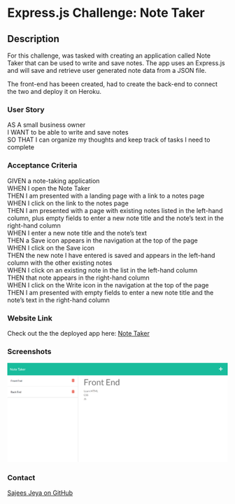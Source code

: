 # Express.js Challenge: Note Taker

## Description

For this challenge, was tasked with creating an application called Note Taker that can be used to write and save notes. The app uses an Express.js and will save and retrieve user generated note data from a JSON file.

The front-end has beeen created, had to create the back-end to connect the two and deploy it on Heroku. 

### User Story

AS A small business owner  
I WANT to be able to write and save notes  
SO THAT I can organize my thoughts and keep track of tasks I need to complete  

### Acceptance Criteria

GIVEN a note-taking application  
WHEN I open the Note Taker  
THEN I am presented with a landing page with a link to a notes page  
WHEN I click on the link to the notes page  
THEN I am presented with a page with existing notes listed in the left-hand column, plus empty fields to enter a new note title and the note’s text in the right-hand column  
WHEN I enter a new note title and the note’s text  
THEN a Save icon appears in the navigation at the top of the page  
WHEN I click on the Save icon  
THEN the new note I have entered is saved and appears in the left-hand column with the other existing notes  
WHEN I click on an existing note in the list in the left-hand column  
THEN that note appears in the right-hand column  
WHEN I click on the Write icon in the navigation at the top of the page  
THEN I am presented with empty fields to enter a new note title and the note’s text in the right-hand column  

### Website Link
Check out the the deployed app here: [Note Taker](https://note-taker-sj2.herokuapp.com/)

### Screenshots
![screenshot](https://github.com/sajees89/note-taker/blob/main/public/assets/img/note-taker-ss.png)

### Contact
[Sajees Jeya on GitHub](https://github.com/sajees89)